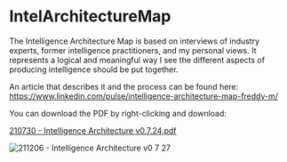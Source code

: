 # IntelArchitectureMap

The Intelligence Architecture Map is based on interviews of industry experts, former intelligence practitioners, and my personal views. It represents a logical and meaningful way I see the different aspects of producing intelligence should be put together.

An article that describes it and the process can be found here: https://www.linkedin.com/pulse/intelligence-architecture-map-freddy-m/

You can download the PDF by right-clicking and download:


[210730 - Intelligence Architecture v0.7.24.pdf](https://github.com/Errum/IntelArchitectureMap/files/6907194/210730.-.Intelligence.Architecture.v0.7.24.pdf)

![211206 - Intelligence Architecture v0 7 27](https://user-images.githubusercontent.com/48282036/145617903-22015e10-2339-4bc0-9c2a-7e25fce6063f.png?raw=true)
